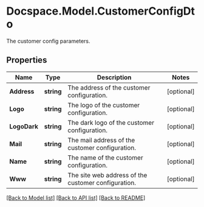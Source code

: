 # Docspace.Model.CustomerConfigDto
The customer config parameters.

## Properties

Name | Type | Description | Notes
------------ | ------------- | ------------- | -------------
**Address** | **string** | The address of the customer configuration. | [optional] 
**Logo** | **string** | The logo of the customer configuration. | [optional] 
**LogoDark** | **string** | The dark logo of the customer configuration. | [optional] 
**Mail** | **string** | The mail address of the customer configuration. | [optional] 
**Name** | **string** | The name of the customer configuration. | [optional] 
**Www** | **string** | The site web address of the customer configuration. | [optional] 

[[Back to Model list]](../README.md#documentation-for-models) [[Back to API list]](../README.md#documentation-for-api-endpoints) [[Back to README]](../README.md)

